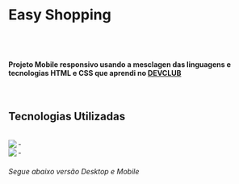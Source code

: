 <h1>Easy Shopping</h1>
<br>
<br>
<h4>  Projeto Mobile responsivo usando a mesclagen das linguagens e tecnologias HTML e CSS que aprendi no <a href="https://rodolfomori.com.br/devclub">DEVCLUB</a></h2>
<br>
<h2>Tecnologias Utilizadas</h2>
<br>
- <img align="left" src="https://img.shields.io/badge/HTML5-E34F26?style=for-the-badge&logo=html5&logoColor=white">
<br>
- <img align="left" src="https://img.shields.io/badge/CSS3-1572B6?style=for-the-badge&logo=css3&logoColor=white">
<br>
<h6>Segue abaixo versão Desktop e Mobile</h6>
